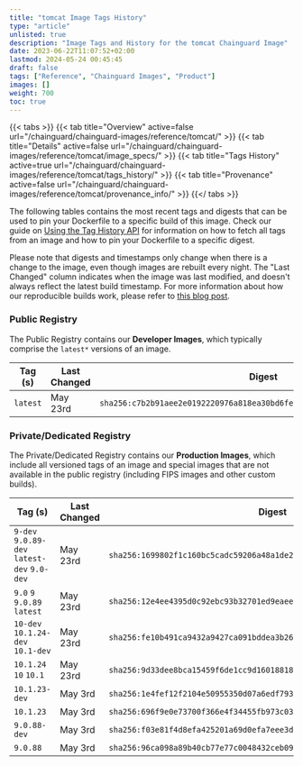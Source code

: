 ```yaml
---
title: "tomcat Image Tags History"
type: "article"
unlisted: true
description: "Image Tags and History for the tomcat Chainguard Image"
date: 2023-06-22T11:07:52+02:00
lastmod: 2024-05-24 00:45:45
draft: false
tags: ["Reference", "Chainguard Images", "Product"]
images: []
weight: 700
toc: true
---
```


{{< tabs >}}
{{< tab title="Overview" active=false url="/chainguard/chainguard-images/reference/tomcat/" >}}
{{< tab title="Details" active=false url="/chainguard/chainguard-images/reference/tomcat/image_specs/" >}}
{{< tab title="Tags History" active=true url="/chainguard/chainguard-images/reference/tomcat/tags_history/" >}}
{{< tab title="Provenance" active=false url="/chainguard/chainguard-images/reference/tomcat/provenance_info/" >}}
{{</ tabs >}}

The following tables contains the most recent tags and digests that can be used to pin your Dockerfile to a specific build of this image. Check our guide on [Using the Tag History API](/chainguard/chainguard-images/using-the-tag-history-api/) for information on how to fetch all tags from an image and how to pin your Dockerfile to a specific digest.

Please note that digests and timestamps only change when there is a change to the image, even though images are rebuilt every night. The "Last Changed" column indicates when the image was last modified, and doesn't always reflect the latest build timestamp. For more information about how our reproducible builds work, please refer to [this blog post](https://www.chainguard.dev/unchained/reproducing-chainguards-reproducible-image-builds).

### Public Registry
The Public Registry contains our **Developer Images**, which typically comprise the `latest*` versions of an image.

| Tag (s)   | Last Changed | Digest                                                                    |
|-----------|--------------|---------------------------------------------------------------------------|
|  `latest` | May 23rd     | `sha256:c7b2b91aee2e0192220976a818ea30bd6fe18007b1d7716f01da352c9c262c37` |


### Private/Dedicated Registry
The Private/Dedicated Registry contains our **Production Images**, which include all versioned tags of an image and special images that are not available in the public registry (including FIPS images and other custom builds).

| Tag (s)                                      | Last Changed | Digest                                                                    |
|----------------------------------------------|--------------|---------------------------------------------------------------------------|
|  `9-dev` `9.0.89-dev` `latest-dev` `9.0-dev` | May 23rd     | `sha256:1699802f1c160bc5cadc59206a48a1de22d1d87f94353058b25a2b6b764598aa` |
|  `9.0` `9` `9.0.89` `latest`                 | May 23rd     | `sha256:12e4ee4395d0c92ebc93b32701ed9eaee9dd188be43bfe8c355306327cca83ec` |
|  `10-dev` `10.1.24-dev` `10.1-dev`           | May 23rd     | `sha256:fe10b491ca9432a9427ca091bddea3b26aaf0edf21e1aeb17a0b4c8cbc29b060` |
|  `10.1.24` `10` `10.1`                       | May 23rd     | `sha256:9d33dee8bca15459f6de1cc9d160188181945aafc8a34c165e7eaf1c82f7b9fb` |
|  `10.1.23-dev`                               | May 3rd      | `sha256:1e4fef12f2104e50955350d07a6edf79335e5b51e2827fe8af5b35f38cccab90` |
|  `10.1.23`                                   | May 3rd      | `sha256:696f9e0e73700f366e4f34455fb973c03588cf9ebd898f3252c066e953450972` |
|  `9.0.88-dev`                                | May 3rd      | `sha256:f03e81f4d8efa425201a69d0efa7eee3d6685e489ca67f7a49aac3a48653794e` |
|  `9.0.88`                                    | May 3rd      | `sha256:96ca098a89b40cb77e77c0048432ceb09b8c2a77118972824e9595fa074e044b` |

